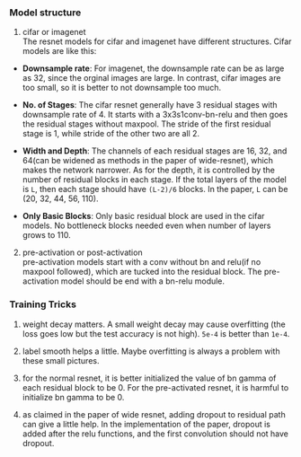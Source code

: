 

### Model structure
1. cifar or imagenet  
The resnet models for cifar and imagenet have different structures. Cifar models are like this: 

* **Downsample rate**: For imagenet, the downsample rate can be as large as 32, since the orginal images are large. In contrast, cifar images are too small, so it is better to not downsample too much. 

* **No. of Stages**: The cifar resnet generally have 3 residual stages with downsample rate of 4. It starts with a 3x3s1conv-bn-relu and then goes the residual stages without maxpool. The stride of the first residual stage is 1, while stride of the other two are all 2.

* **Width and Depth**: The channels of each residual stages are 16, 32, and 64(can be widened as methods in the paper of wide-resnet), which makes the network narrower. As for the depth, it is controlled by the number of residual blocks in each stage. If the total layers of the model is `L`, then each stage should have `(L-2)/6` blocks. In the paper, `L` can be (20, 32, 44, 56, 110).

* **Only Basic Blocks**: Only basic residual block are used in the cifar models. No bottleneck blocks needed even when number of layers grows to 110.


2. pre-activation or post-activation  
pre-activation models start with a conv without bn and relu(if no maxpool followed), which are tucked into the residual block.
The pre-activation model should be end with a bn-relu module.


### Training Tricks
1. weight decay matters. A small weight decay may cause overfitting (the loss goes low but the test accuracy is not high). `5e-4` is better than `1e-4`.

2. label smooth helps a little. Maybe overfitting is always a problem with these small pictures. 

3. for the normal resnet, it is better initialized the value of bn gamma of each residual block to be 0. For the pre-activated resnet, it is harmful to initialize bn gamma to be 0.

4. as claimed in the paper of wide resnet, adding dropout to residual path can give a little help. In the implementation of the paper, dropout is added after the relu functions, and the first convolution should not have dropout.
